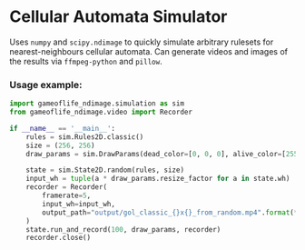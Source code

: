 # Cellular Automata Simulator

Uses `numpy` and `scipy.ndimage` to quickly simulate arbitrary rulesets for nearest-neighbours cellular automata. Can
generate videos and images of the results via `ffmpeg-python` and `pillow`.

### Usage example:

```python
import gameoflife_ndimage.simulation as sim
from gameoflife_ndimage.video import Recorder

if __name__ == '__main__':
    rules = sim.Rules2D.classic()
    size = (256, 256)
    draw_params = sim.DrawParams(dead_color=[0, 0, 0], alive_color=[255, 255, 255], resize_factor=4)

    state = sim.State2D.random(rules, size)
    input_wh = tuple(a * draw_params.resize_factor for a in state.wh)
    recorder = Recorder(
        framerate=5,
        input_wh=input_wh,
        output_path="output/gol_classic_{}x{}_from_random.mp4".format(*size),
    )
    state.run_and_record(100, draw_params, recorder)
    recorder.close()
```